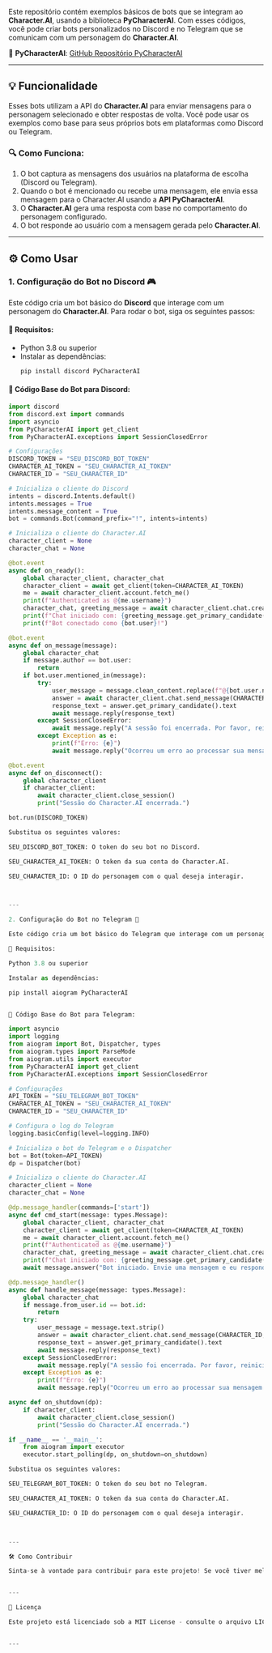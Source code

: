 
Este repositório contém exemplos básicos de bots que se integram ao **Character.AI**, usando a biblioteca **PyCharacterAI**. Com esses códigos, você pode criar bots personalizados no Discord e no Telegram que se comunicam com um personagem do **Character.AI**.

🔗 **PyCharacterAI**: [GitHub Repositório PyCharacterAI](https://github.com/Xtr4F/PyCharacterAI)

---

## 💡 Funcionalidade

Esses bots utilizam a API do **Character.AI** para enviar mensagens para o personagem selecionado e obter respostas de volta. Você pode usar os exemplos como base para seus próprios bots em plataformas como Discord ou Telegram.

### 🔍 Como Funciona:
1. O bot captura as mensagens dos usuários na plataforma de escolha (Discord ou Telegram).
2. Quando o bot é mencionado ou recebe uma mensagem, ele envia essa mensagem para o Character.AI usando a **API PyCharacterAI**.
3. O **Character.AI** gera uma resposta com base no comportamento do personagem configurado.
4. O bot responde ao usuário com a mensagem gerada pelo **Character.AI**.

---

## ⚙️ Como Usar

### 1. **Configuração do Bot no Discord** 🎮

Este código cria um bot básico do **Discord** que interage com um personagem do **Character.AI**. Para rodar o bot, siga os seguintes passos:

#### 📝 Requisitos:
- Python 3.8 ou superior
- Instalar as dependências:
    ```bash
    pip install discord PyCharacterAI
    ```

#### 📄 Código Base do Bot para Discord:
```python
import discord
from discord.ext import commands
import asyncio
from PyCharacterAI import get_client
from PyCharacterAI.exceptions import SessionClosedError

# Configurações
DISCORD_TOKEN = "SEU_DISCORD_BOT_TOKEN"
CHARACTER_AI_TOKEN = "SEU_CHARACTER_AI_TOKEN"
CHARACTER_ID = "SEU_CHARACTER_ID"

# Inicializa o cliente do Discord
intents = discord.Intents.default()
intents.messages = True
intents.message_content = True
bot = commands.Bot(command_prefix="!", intents=intents)

# Inicializa o cliente do Character.AI
character_client = None
character_chat = None

@bot.event
async def on_ready():
    global character_client, character_chat
    character_client = await get_client(token=CHARACTER_AI_TOKEN)
    me = await character_client.account.fetch_me()
    print(f"Authenticated as @{me.username}")
    character_chat, greeting_message = await character_client.chat.create_chat(CHARACTER_ID)
    print(f"Chat iniciado com: {greeting_message.get_primary_candidate().text}")
    print(f"Bot conectado como {bot.user}!")

@bot.event
async def on_message(message):
    global character_chat
    if message.author == bot.user:
        return
    if bot.user.mentioned_in(message):
        try:
            user_message = message.clean_content.replace(f"@{bot.user.name}", "").strip()
            answer = await character_client.chat.send_message(CHARACTER_ID, character_chat.chat_id, user_message)
            response_text = answer.get_primary_candidate().text
            await message.reply(response_text)
        except SessionClosedError:
            await message.reply("A sessão foi encerrada. Por favor, reinicie o bot.")
        except Exception as e:
            print(f"Erro: {e}")
            await message.reply("Ocorreu um erro ao processar sua mensagem. Tente novamente.")

@bot.event
async def on_disconnect():
    global character_client
    if character_client:
        await character_client.close_session()
        print("Sessão do Character.AI encerrada.")

bot.run(DISCORD_TOKEN)

Substitua os seguintes valores:

SEU_DISCORD_BOT_TOKEN: O token do seu bot no Discord.

SEU_CHARACTER_AI_TOKEN: O token da sua conta do Character.AI.

SEU_CHARACTER_ID: O ID do personagem com o qual deseja interagir.



---

2. Configuração do Bot no Telegram 📱

Este código cria um bot básico do Telegram que interage com um personagem do Character.AI. O funcionamento é similar ao do bot do Discord.

📝 Requisitos:

Python 3.8 ou superior

Instalar as dependências:

pip install aiogram PyCharacterAI


📄 Código Base do Bot para Telegram:

import asyncio
import logging
from aiogram import Bot, Dispatcher, types
from aiogram.types import ParseMode
from aiogram.utils import executor
from PyCharacterAI import get_client
from PyCharacterAI.exceptions import SessionClosedError

# Configurações
API_TOKEN = "SEU_TELEGRAM_BOT_TOKEN"
CHARACTER_AI_TOKEN = "SEU_CHARACTER_AI_TOKEN"
CHARACTER_ID = "SEU_CHARACTER_ID"

# Configura o log do Telegram
logging.basicConfig(level=logging.INFO)

# Inicializa o bot do Telegram e o Dispatcher
bot = Bot(token=API_TOKEN)
dp = Dispatcher(bot)

# Inicializa o cliente do Character.AI
character_client = None
character_chat = None

@dp.message_handler(commands=['start'])
async def cmd_start(message: types.Message):
    global character_client, character_chat
    character_client = await get_client(token=CHARACTER_AI_TOKEN)
    me = await character_client.account.fetch_me()
    print(f"Authenticated as @{me.username}")
    character_chat, greeting_message = await character_client.chat.create_chat(CHARACTER_ID)
    print(f"Chat iniciado com: {greeting_message.get_primary_candidate().text}")
    await message.answer("Bot iniciado. Envie uma mensagem e eu responderei.")

@dp.message_handler()
async def handle_message(message: types.Message):
    global character_chat
    if message.from_user.id == bot.id:
        return
    try:
        user_message = message.text.strip()
        answer = await character_client.chat.send_message(CHARACTER_ID, character_chat.chat_id, user_message)
        response_text = answer.get_primary_candidate().text
        await message.reply(response_text)
    except SessionClosedError:
        await message.reply("A sessão foi encerrada. Por favor, reinicie o bot.")
    except Exception as e:
        print(f"Erro: {e}")
        await message.reply("Ocorreu um erro ao processar sua mensagem. Tente novamente.")

async def on_shutdown(dp):
    if character_client:
        await character_client.close_session()
        print("Sessão do Character.AI encerrada.")

if __name__ == '__main__':
    from aiogram import executor
    executor.start_polling(dp, on_shutdown=on_shutdown)

Substitua os seguintes valores:

SEU_TELEGRAM_BOT_TOKEN: O token do seu bot no Telegram.

SEU_CHARACTER_AI_TOKEN: O token da sua conta do Character.AI.

SEU_CHARACTER_ID: O ID do personagem com o qual deseja interagir.



---

🛠️ Como Contribuir

Sinta-se à vontade para contribuir para este projeto! Se você tiver melhorias, correções de bugs ou novas funcionalidades, abra um Pull Request. Certifique-se de seguir as melhores práticas de desenvolvimento e escrever testes quando necessário.


---

📜 Licença

Este projeto está licenciado sob a MIT License - consulte o arquivo LICENSE para mais detalhes.


---
